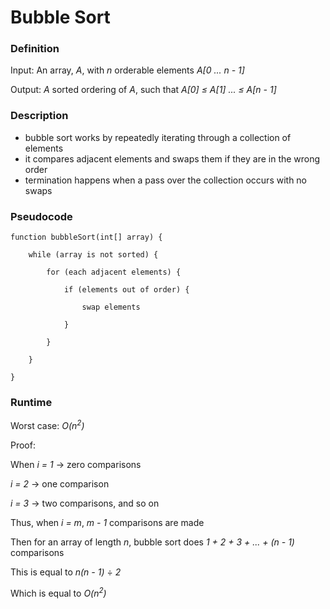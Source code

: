 # Bubble Sort

### Definition
Input: An array, *A*, with *n* orderable elements *A[0 ... n - 1]*

Output: *A* sorted ordering of *A*, such that *A[0] &le; A[1] ... &le; A[n - 1]* 

### Description
* bubble sort works by repeatedly iterating through a collection of elements
* it compares adjacent elements and swaps them if they are in the wrong order
* termination happens when a pass over the collection occurs with no swaps

### Pseudocode

    function bubbleSort(int[] array) {
        
        while (array is not sorted) {
        
            for (each adjacent elements) {
         
                if (elements out of order) {
         
                    swap elements
         
                }
        
            }
    
        }

    } 


### Runtime
Worst case: *O(n<sup>2</sup>)*

Proof: 
    
When *i = 1* -> zero comparisons 

*i = 2* -> one comparison 

*i = 3* -> two comparisons, and so on 

Thus, when *i = m*, *m - 1* comparisons are made

Then for an array of length *n*, bubble sort does *1 + 2 + 3 + ... + (n - 1)* comparisons

This is equal to *n(n - 1)* &divide; *2* 

Which is equal to *O(n<sup>2</sup>)*
    

 
